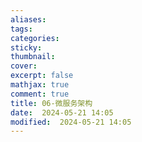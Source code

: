 ```yaml
---
aliases: 
tags: 
categories:
sticky:
thumbnail:
cover: 
excerpt: false
mathjax: true
comment: true
title: 06-微服务架构
date:  2024-05-21 14:05
modified:  2024-05-21 14:05
---
```

